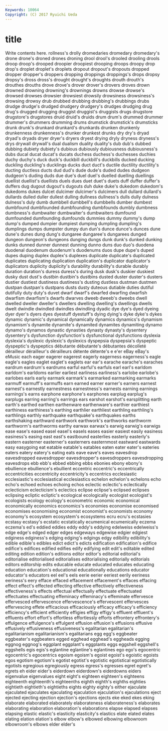 ```yaml
---
Keywords: 10064 
Copyright: (C) 2017 Ryuichi Ueda
---
```


# title

Write contents here.
rollness's drolly dromedaries dromedary dromedary's drone
drone's droned drones droning drool drool's drooled drooling drools droop
droop's drooped droopier droopiest drooping droops droopy drop drop's droplet
droplet's droplets dropout dropout's dropouts dropped dropper dropper's droppers dropping
droppings droppings's drops dropsy dropsy's dross dross's drought drought's droughts
drouth drouth's drouthes drouths drove drove's drover drover's drovers droves
drown drowned drowning drowning's drownings drowns drowse drowse's drowsed drowses
drowsier drowsiest drowsily drowsiness drowsiness's drowsing drowsy drub drubbed drubbing
drubbing's drubbings drubs drudge drudge's drudged drudgery drudgery's drudges drudging
drug drug's drugged drugging druggist druggist's druggists drugs drugstore drugstore's
drugstores druid druid's druids drum drum's drummed drummer drummer's drummers
drumming drums drumstick drumstick's drumsticks drunk drunk's drunkard drunkard's drunkards
drunken drunkenly drunkenness drunkenness's drunker drunkest drunks dry dry's dryad
dryad's dryads dryer dryer's dryers dryest drying dryly dryness dryness's
drys drywall drywall's dual dualism duality duality's dub dub's dubbed
dubbing dubiety dubiety's dubious dubiously dubiousness dubiousness's dubs ducal ducat
ducat's ducats duchess duchess's duchesses duchies duchy duchy's duck duck's
duckbill duckbill's duckbills ducked ducking duckling duckling's ducklings ducks duct
duct's ductile ductility ductility's ducting ductless ducts dud dud's dude
dude's duded dudes dudgeon dudgeon's duding duds due due's duel
duel's duelled duelling duellings duellist duellist's duellists duels dues duet
duet's duets duff duffer duffer's duffers dug dugout dugout's dugouts
duh duke duke's dukedom dukedom's dukedoms dukes dulcet dulcimer dulcimer's
dulcimers dull dullard dullard's dullards dulled duller dullest dulling dullness
dullness's dulls dully dulness dulness's duly dumb dumbbell dumbbell's dumbbells
dumber dumbest dumbfound dumbfounded dumbfounding dumbfounds dumbly dumbness dumbness's dumbwaiter
dumbwaiter's dumbwaiters dumfound dumfounded dumfounding dumfounds dummies dummy dummy's dump
dump's dumped dumpier dumpiest dumping dumpling dumpling's dumplings dumps dumpster
dumpy dun dun's dunce dunce's dunces dune dune's dunes dung
dung's dungaree dungaree's dungarees dunged dungeon dungeon's dungeons dunging dungs
dunk dunk's dunked dunking dunks dunned dunner dunnest dunning dunno
duns duo duo's duodena duodenal duodenum duodenum's duodenums duos dupe
dupe's duped dupes duping duplex duplex's duplexes duplicate duplicate's duplicated
duplicates duplicating duplication duplication's duplicator duplicator's duplicators duplicity duplicity's durability
durability's durable durably duration duration's duress duress's during dusk dusk's
duskier duskiest dusky dust dust's dustbin dustbin's dustbins dusted duster
duster's dusters dustier dustiest dustiness dustiness's dusting dustless dustman dustmen
dustpan dustpan's dustpans dusts dusty duteous dutiable duties dutiful dutifully
duty duty's duvet dwarf dwarf's dwarfed dwarfing dwarfish dwarfism dwarfism's
dwarfs dwarves dweeb dweeb's dweebs dwell dwelled dweller dweller's dwellers
dwelling dwelling's dwellings dwells dwelt dwindle dwindled dwindles dwindling dyadic
dye dye's dyed dyeing dyer dyer's dyers dyes dyestuff dyestuff's
dying dying's dyke dyke's dykes dynamic dynamic's dynamical dynamically dynamics
dynamics's dynamism dynamism's dynamite dynamite's dynamited dynamites dynamiting dynamo dynamo's
dynamos dynastic dynasties dynasty dynasty's dysentery dysentery's dysfunction dysfunction's dysfunctional
dysfunctions dyslexia dyslexia's dyslexic dyslexic's dyslexics dyspepsia dyspepsia's dyspeptic dyspeptic's
dyspeptics débutante débutante's débutantes décolleté dérailleur dérailleur's dérailleurs détente détente's
e e'er eBay eBay's eMusic each eager eagerer eagerest eagerly
eagerness eagerness's eagle eagle's eagles eaglet eaglet's eaglets ear ear's
earache earache's earaches eardrum eardrum's eardrums earful earful's earfuls earl
earl's earldom earldom's earldoms earlier earliest earliness earliness's earlobe earlobe's
earlobes earls early earmark earmark's earmarked earmarking earmarks earmuff earmuff's
earmuffs earn earned earner earner's earners earnest earnest's earnestly earnestness
earnestness's earnests earning earnings earnings's earns earphone earphone's earphones earplug
earplug's earplugs earring earring's earrings ears earshot earshot's earsplitting earth
earth's earthed earthen earthenware earthenware's earthier earthiest earthiness earthiness's earthing
earthlier earthliest earthling earthling's earthlings earthly earthquake earthquake's earthquakes earths
earthshaking earthward earthwork earthwork's earthworks earthworm earthworm's earthworms earthy earwax
earwax's earwig earwig's earwigs ease ease's eased easel easel's easels
eases easier easiest easily easiness easiness's easing east east's eastbound
easterlies easterly easterly's eastern easterner easterner's easterners easternmost eastward eastwards
easy easygoing eat eatable eatable's eatables eaten eater eater's eateries
eaters eatery eatery's eating eats eave eave's eaves eavesdrop eavesdropped
eavesdropper eavesdropper's eavesdroppers eavesdropping eavesdrops ebb ebb's ebbed ebbing ebbs
ebonies ebony ebony's ebullience ebullience's ebullient eccentric eccentric's eccentrically eccentricities
eccentricity eccentricity's eccentrics ecclesiastic ecclesiastic's ecclesiastical ecclesiastics echelon echelon's echelons
echo echo's echoed echoes echoing echos eclectic eclectic's eclectically eclecticism
eclecticism's eclectics eclipse eclipse's eclipsed eclipses eclipsing ecliptic ecliptic's ecological
ecologically ecologist ecologist's ecologists ecology ecology's econometric economic economical economically
economics economics's economies economise economised economises economising economist economist's economists
economy economy's ecosystem ecosystem's ecosystems ecru ecru's ecstasies ecstasy ecstasy's
ecstatic ecstatically ecumenical ecumenically eczema eczema's ed's eddied eddies eddy
eddy's eddying edelweiss edelweiss's edge edge's edged edger edges edgeways
edgewise edgier edgiest edginess edginess's edging edging's edgings edgy edibility
edibility's edible edible's edibles edict edict's edicts edification edification's edifice
edifice's edifices edified edifies edify edifying edit edit's editable edited
editing edition edition's editions editor editor's editorial editorial's editorialise editorialised
editorialises editorialising editorially editorials editors editorship edits educable educate educated
educates educating education education's educational educationally educations educator educator's educators
eel eel's eels eerie eerier eeriest eerily eeriness eeriness's eery
efface effaced effacement effacement's effaces effacing effect effect's effected effecting
effective effectively effectiveness effectiveness's effects effectual effectually effectuate effectuated effectuates
effectuating effeminacy effeminacy's effeminate effervesce effervesced effervescence effervescence's effervescent effervesces
effervescing effete efficacious efficaciously efficacy efficacy's efficiency efficiency's efficient efficiently
effigies effigy effigy's effluent effluent's effluents effort effort's effortless effortlessly
efforts effrontery effrontery's effulgence effulgence's effulgent effusion effusion's effusions effusive
effusively effusiveness effusiveness's egalitarian egalitarian's egalitarianism egalitarianism's egalitarians egg egg's
eggbeater eggbeater's eggbeaters egged egghead egghead's eggheads egging eggnog eggnog's
eggplant eggplant's eggplants eggs eggshell eggshell's eggshells egis egis's eglantine
eglantine's eglantines ego ego's egocentric egocentric's egocentrics egoism egoism's egoist
egoist's egoistic egoists egos egotism egotism's egotist egotist's egotistic egotistical
egotistically egotists egregious egregiously egress egress's egresses egret egret's egrets
eh eider eider's eiderdown eiderdown's eiderdowns eiders eigenvalue eigenvalues eight
eight's eighteen eighteen's eighteens eighteenth eighteenth's eighteenths eighth eighth's eighths
eighties eightieth eightieth's eightieths eights eighty eighty's either ejaculate ejaculated
ejaculates ejaculating ejaculation ejaculation's ejaculations eject ejected ejecting ejection ejection's
ejections ejects eke eked ekes eking elaborate elaborated elaborately elaborateness
elaborateness's elaborates elaborating elaboration elaboration's elaborations elapse elapsed elapses elapsing
elastic elastic's elasticity elasticity's elastics elate elated elates elating elation
elation's elbow elbow's elbowed elbowing elbowroom elbowroom's elbows elder elder's
